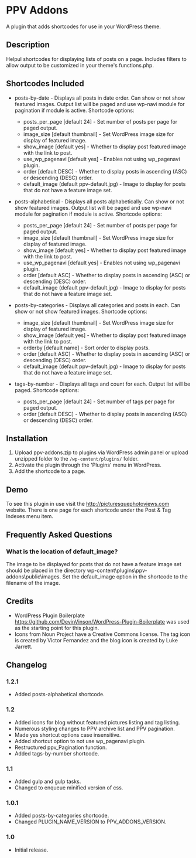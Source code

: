 # PPV Addons #

A plugin that adds shortcodes for use in your WordPress theme.

## Description ##

Helpul shortcodes for displaying lists of posts on a page. Includes filters to allow output to be customized in your theme's functions.php.

## Shortcodes Included ##

* posts-by-date - Displays all posts in date order. Can show or not show featured images. Output list will be paged and use wp-navi module for pagination if module is active. Shortcode options:
    * posts_per_page [default 24] - Set number of posts per page for paged output.
    * image_size [default thumbnail] - Set WordPress image size for display of featured image.
    * show_image [default yes] - Whether to display post featured image with the link to post.
    * use_wp_pagenavi [default yes] - Enables not using wp_pagenavi plugin.
    * order [default DESC] - Whether to display posts in ascending (ASC) or descending (DESC) order.
    * default_image (default ppv-default.jpg) - Image to display for posts that do not have a feature image set.

* posts-alphabetical - Displays all posts alphabetically. Can show or not show featured images. Output list will be paged and use wp-navi module for pagination if module is active. Shortcode options:
    * posts_per_page [default 24] - Set number of posts per page for paged output.
    * image_size [default thumbnail] - Set WordPress image size for display of featured image.
    * show_image [default yes] - Whether to display post featured image with the link to post.
    * use_wp_pagenavi [default yes] - Enables not using wp_pagenavi plugin.
    * order [default ASC] - Whether to display posts in ascending (ASC) or descending (DESC) order.
    * default_image (default ppv-default.jpg) - Image to display for posts that do not have a feature image set.

* posts-by-categories - Displays all categories and posts in each. Can show or not show featured images. Shortcode options:
    * image_size [default thumbnail] - Set WordPress image size for display of featured image.
    * show_image [default yes] - Whether to display post featured image with the link to post.
    * orderby [default name] - Sort order to display posts.
    * order [default ASC] - Whether to display posts in ascending (ASC) or descending (DESC) order.
    * default_image (default ppv-default.jpg) - Image to display for posts that do not have a feature image set.

* tags-by-number - Displays all tags and count for each. Output list will be paged. Shortcode options:
    * posts_per_page [default 24] - Set number of tags per page for paged output.
    * order [default DESC] - Whether to display posts in ascending (ASC) or descending (DESC) order.
    
## Installation ##

1. Upload ppv-addons.zip to plugins via WordPress admin panel or upload unzipped folder to the `/wp-content/plugins/` folder.
2. Activate the plugin through the 'Plugins' menu in WordPress.
3. Add the shortcode to a page.

## Demo ##

To see this plugin in use visit the http://picturesquephotoviews.com website. There is one page for each shortcode under the Post & Tag Indexes menu item.

## Frequently Asked Questions ##

### What is the location of default_image? ###

The image to be displayed for posts that do not have a feature image set should be placed in the directory wp-content\plugins\ppv-addons\public\images. Set the default_image option in the shortcode to the filename of the image.

## Credits ##

* WordPress Plugin Boilerplate https://github.com/DevinVinson/WordPress-Plugin-Boilerplate was used as the starting point for this plugin.
* Icons from Noun Project have a Creative Commons license. The tag icon is created by Victor Fernandez and the blog icon is created by Luke Jarrett.

## Changelog ##

### 1.2.1 ###
* Added posts-alphabetical shortcode.

### 1.2 ###
* Added icons for blog without featured pictures listing and tag listing.
* Numerous styling changes to PPV archive list and PPV pagination.
* Made yes shortcut options case insensitive.
* Added shortcut option to not use wp_pagenavi plugin.
* Restructured ppv_Pagination function.
* Added tags-by-number shortcode.

### 1.1 ###
* Added gulp and gulp tasks.
* Changed to enqueue minified version of css.

### 1.0.1 ###
* Added posts-by-categories shortcode.
* Changed PLUGIN_NAME_VERSION to PPV_ADDONS_VERSION.

### 1.0 ###
* Initial release.
